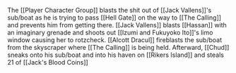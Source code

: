 The [[Player Character Group]] blasts the shit out of [[Jack Vallens]]'s sub/boat as he is trying to pass [[Hell Gate]] on the way to [[The Calling]] and prevents him from getting there. [[Jack Vallens]] blasts [[Hassan]] with an imaginary grenade and shoots out [[Izumi and Fukuyoko Ito]]'s limo window causing her to rotzcheck. [[Alcott Dracul]] fireblasts the sub/boat from the skyscraper where [[The Calling]] is being held. Afterward, [[Chud]] sneaks onto his sub/boat and into his haven on [[Rikers Island]] and steals 21 of [[Jack's Blood Coins]]